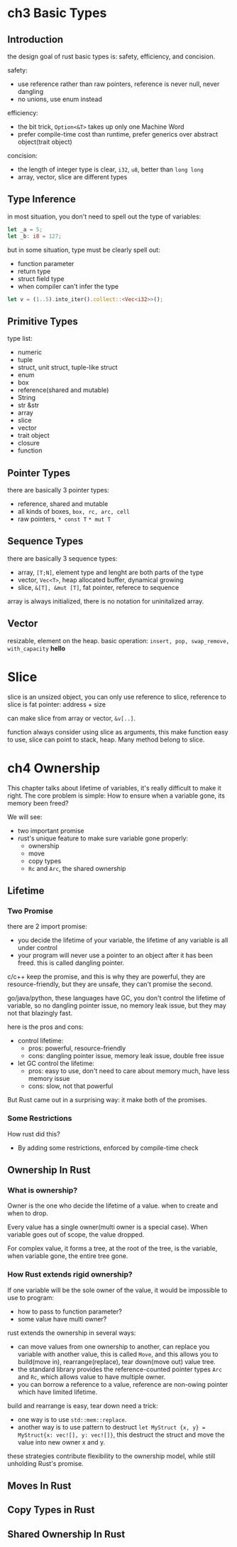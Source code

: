 # ch3 Basic Types

## Introduction
the design goal of rust basic types is: safety, efficiency, and concision.

safety:
* use reference rather than raw pointers, reference is never null, never dangling
* no unions, use enum instead

efficiency:
* the bit trick, `Option<&T>` takes up only one Machine Word
* prefer compile-time cost than runtime, prefer generics over abstract object(trait object)

concision:
* the length of integer type is clear, `i32`, `u8`, better than `long long`
* array, vector, slice are different types

## Type Inference
in most situation, you don't need to spell out the type of variables:
```rust
let _a = 5;
let _b: i8 = 127;
```

but in some situation, type must be clearly spell out:
* function parameter
* return type
* struct field type
* when compiler can't infer the type

```rust
let v = (1..5).into_iter().collect::<Vec<i32>>();
```

## Primitive Types
type list:
* numeric
* tuple
* struct, unit struct, tuple-like struct
* enum
* box
* reference(shared and mutable)
* String
* str &str
* array
* slice
* vector
* trait object 
* closure
* function

## Pointer Types
there are basically 3 pointer types:
* reference, shared and mutable
* all kinds of boxes, `box, rc, arc, cell`
* raw pointers, `* const T` `* mut T`

## Sequence Types
there are basically 3 sequence types:
* array, `[T;N]`, element type and lenght are both parts of the type
* vector, `Vec<T>`, heap allocated buffer, dynamical growing
* slice, `&[T], &mut [T]`, fat pointer, referece to sequence

array is always initialized, there is no notation for uninitalized array.
 
## Vector
resizable, element on the heap.
basic operation: `insert, pop, swap_remove, with_capacity`
**hello** 

# Slice
slice is an unsized object, you can only use reference to slice, reference to slice is fat pointer: address + size

can make slice from array or vector, `&v[..]`.

function always consider using slice as arguments, this make function easy to use, slice can point to stack, heap. Many method belong to slice.


# ch4 Ownership

This chapter talks about lifetime of variables, it's really difficult to make it right. The core problem is simple: How to ensure when a variable gone, its memory been freed?

We will see:
* two important promise
* rust's unique feature to make sure variable gone properly:
    * ownership
    * move
    * copy types
    * `Rc` and `Arc`, the shared ownership

## Lifetime

### Two Promise
there are 2 import promise: 
* you decide the lifetime of your variable, the lifetime of any variable is all under control
* your program will never use a pointer to an object after it has been freed. this is called dangling pointer.

c/c++ keep the promise, and this is why they are powerful, they are resource-friendly, but they are unsafe, they can't promise the second.

go/java/python, these languages have GC, you don't control the lifetime of variable, so no dangling pointer issue, no memory leak issue, but they may not that blazingly fast.

here is the pros and cons:
* control lifetime: 
    * pros: powerful, resource-friendly
    * cons: dangling pointer issue, memory leak issue, double free issue
* let GC control the lifetime:
    * pros: easy to use, don't need to care about memory much, have less memory issue
    * cons: slow, not that powerful

But Rust came out in a surprising way: it make both of the promises.

### Some Restrictions
How rust did this? 
* By adding some restrictions, enforced by compile-time check

## Ownership In Rust

### What is ownership? 
Owner is the one who decide the lifetime of a value. when to create and when to drop.

Every value has a single owner(multi owner is a special case). When variable goes out of scope, the value dropped.

For complex value, it forms a tree, at the root of the tree, is the variable, when variable gone, the entire tree gone.

### How Rust extends rigid ownership?
If one variable will be the sole owner of the value, it would be impossible to use to program:
* how to pass to function parameter?
* some value have multi owner?

rust extends the ownership in several ways:
* can move values from one ownership to another, can replace you variable with another value, this is called `Move`, and this allows you to build(move in), rearrange(replace), tear down(move out) value tree.
* the standard library provides the reference-counted pointer types `Arc` and `Rc`, which allows value to have multiple owner.
* you can borrow a reference to a value, reference are non-owing pointer which have limited lifetime.

build and rearrange is easy, tear down need a trick:
* one way is to use `std::mem::replace`.
* another way is to use pattern to destruct `let MyStruct {x, y} = MyStruct{x: vec![], y: vec![]}`, this destruct the struct and move the value into new owner x and y.

these strategies contribute flexibility to the ownership model, while still unholding Rust's promise.

## Moves In Rust

## Copy Types in Rust

## Shared Ownership In Rust
